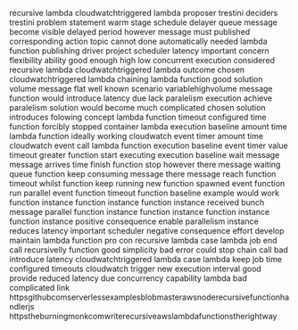 recursive lambda cloudwatchtriggered lambda proposer trestini deciders trestini problem statement warm stage schedule delayer queue message become visible delayed period however message must published corresponding action topic cannot done automatically needed lambda function publishing driver project scheduler latency important concern flexibility ability good enough high low concurrent execution considered recursive lambda cloudwatchtriggered lambda outcome chosen cloudwatchtriggered lambda chaining lambda function good solution volume message flat well known scenario variablehighvolume message function would introduce latency due lack paralelism execution achieve paralelism solution would become much complicated chosen solution introduces folowing concept lambda function timeout configured time function forcibly stopped container lambda execution baseline amount time lambda function ideally working cloudwatch event timer amount time cloudwatch event call lambda function execution baseline event timer value timeout greater function start executing execution baseline wait message message arrives time finish function stop however there message waiting queue function keep consuming message there message reach function timeout whilst function keep running new function spawned event function run parallel event function timeout function baseline example would work function instance function instance function instance received bunch message parallel function instance function instance function instance function instance positive consequence enable parallelism instance reduces latency important scheduler negative consequence effort develop maintain lambda function pro con recursive lambda case lambda job end call recursivelly function good simplicity bad error could stop chain call bad introduce latency cloudwatchtriggered lambda case lambda keep job time configured timeouts cloudwatch trigger new execution interval good provide reduced latency due concurrency capability lambda bad complicated link httpsgithubcomserverlessexamplesblobmasterawsnoderecursivefunctionhandlerjs httpstheburningmonkcomwriterecursiveawslambdafunctionstherightway